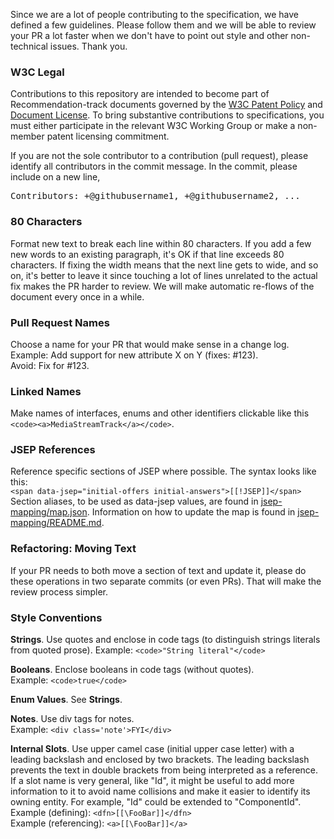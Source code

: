 Since we are a lot of people contributing to the specification, we have defined a few guidelines. Please follow them and we will be able to review your PR a lot faster when we don't have to point out style and other non-technical issues. Thank you.

### W3C Legal
Contributions to this repository are intended to become part of Recommendation-track documents governed by the
[W3C Patent Policy](https://www.w3.org/Consortium/Patent-Policy-20040205/) and
[Document License](https://www.w3.org/Consortium/Legal/copyright-documents). To bring substantive contributions to specifications, you must either participate
in the relevant W3C Working Group or make a non-member patent licensing commitment.

If you are not the sole contributor to a contribution (pull request), please identify all contributors in the 
commit message. In the commit, please include on a new line,
<pre>Contributors: +@githubusername1, +@githubusername2, ...</pre>

### 80 Characters
Format new text to break each line within 80 characters. If you add a few new words to an existing paragraph, it's OK if that line exceeds 80 characters. If fixing the width means that the next line gets to wide, and so on, it's better to leave it since touching a lot of lines unrelated to the actual fix makes the PR harder to review. We will make automatic re-flows of the document every once in a while.

### Pull Request Names
Choose a name for your PR that would make sense in a change log.  
Example: Add support for new attribute X on Y (fixes: #123).  
Avoid: Fix for #123.

### Linked Names
Make names of interfaces, enums and other identifiers clickable like this ```<code><a>MediaStreamTrack</a></code>```.

### JSEP References
Reference specific sections of JSEP where possible. The syntax looks like this:  
```<span data-jsep="initial-offers initial-answers">[[!JSEP]]</span>```  
Section aliases, to be used as data-jsep values, are found in [jsep-mapping/map.json](jsep-mapping/map.json). Information on how to update the map is found in [jsep-mapping/README.md](jsep-mapping/README.md).

### Refactoring: Moving Text
If your PR needs to both move a section of text and update it, please do these operations in two separate commits (or even PRs). That will make the review process simpler.

### Style Conventions

**Strings**. Use quotes and enclose in code tags (to distinguish strings literals from quoted prose).
Example: `<code>"String literal"</code>`

**Booleans**. Enclose booleans in code tags (without quotes).\
Example: `<code>true</code>`

**Enum Values**. See **Strings**.

**Notes**. Use div tags for notes.\
Example: `<div class='note'>FYI</div>`

**Internal Slots**. Use upper camel case (initial upper case letter) with a leading backslash and enclosed by two brackets. The leading backslash prevents the text in double brackets from being interpreted as a reference. If a slot name is very general, like "Id", it might be useful to add more information to it to avoid name collisions and make it easier to identify its owning entity. For example, "Id" could be extended to "ComponentId".\
Example (defining): `<dfn>[[\FooBar]]</dfn>`\
Example (referencing): `<a>[[\FooBar]]</a>`

